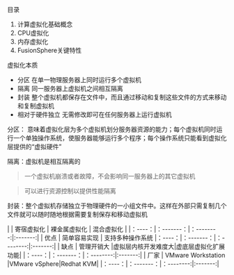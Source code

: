 目录
1. 计算虚拟化基础概念
2. CPU虚拟化
3. 内存虚拟化
4. FusionSphere关键特性

虚拟化本质
- 分区 在单一物理服务器上同时运行多个虚拟机
- 隔离 同一服务器上虚拟机之间相互隔离
- 封装 整个虚拟机都保存在文件中，而且通过移动和复制这些文件的方式来移动和复制虚拟机
- 相对于硬件独立 无需修改即可在任何服务器上运行虚拟机

分区： 意味着虚拟化层为多个虚拟机划分服务器资源的能力；每个虚拟机同时运行一个单独操作系统，使服务器能够运行多个程序；每个操作系统只能看到虚拟化层提供的“虚拟硬件”

隔离：虚拟机是相互隔离的
>一个虚拟机崩溃或者故障，不会影响同一服务器上的其它虚拟机

>可以进行资源控制以提供性能隔离

封装：整个虚拟机存储独立于物理硬件的一小组文件中。这样在外部只需复制几个文件就可以随时随地根据需要复制保存和移动虚拟机

|    | 寄宿虚拟化 | 裸金属虚拟化 | 混合虚拟化 |
|：----：|：-------：|：--------:|:-------:|
| 优点 | 简单容易实现 | 支持多种操作系统
|：----：|：-------：|：--------:|:-------:|
| 缺点 | 管理开销大 |虚拟层内核开发难度大|虚底层虚拟化扩展功能|
|：----：|：-------：|：--------:|:-------:|
| 厂家 | VMware Workstation |VMware vSphere|Redhat KVM|
|：----：|：-------：|：--------:|:-------:|